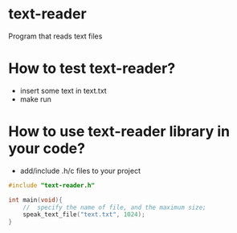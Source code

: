# text-reader
Program that reads text files

# How to test text-reader?

- insert some text in text.txt
- make run

# How to use text-reader library in your code?

- add/include .h/c files to your project 

```c
#include "text-reader.h"

int main(void){	
	//	specify the name of file, and the maximum size;
	speak_text_file("text.txt", 1024);
}
